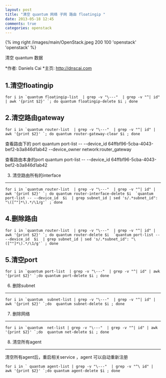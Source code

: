 ```yaml
---
layout: post
title: "清空 quantum 网络 子网 路由 floatingip "
date: 2013-05-18 12:45
comments: true
categories: openstack
---
```


{% img right /images/main/OpenStack.jpeg 200 100 'openstack' 'openstack' %}

清空 quantum 数据

*作者: Daniels Cai
*主页: http://dnscai.com

1.清空floatingip 
---

<!--more-->
    for i in `quantum floatingip-list  | grep -v "\---"  | grep -v "^| id" | awk '{print $2}' `; do quantum floatingip-delete $i ; done


2.清空路由gateway 
---

    for i in `quantum router-list  | grep -v "\---"  | grep -v "^| id" | awk '{print $2}' `; do quantum router-gateway-clear $i ; done


查看路由下的 port
    quantum port-list -- --device_id 64ffbf96-5cba-4043-bef2-b3a846d1ab42 --device_owner network:router_gateway

查看路由本身的port
    quantum port-list -- --device_id 64ffbf96-5cba-4043-bef2-b3a846d1ab42 

3. 清空路由所有的interface
---

    for i in `quantum router-list  | grep -v "\---"  | grep -v "^| id" | awk '{print $2}' `; do quantum router-interface-delete $i  `quantum port-list -- --device_id  $i  | grep subnet_id | sed 's/.*subnet_id": "\([^"]*\).*/\1/g'` ; done 

4.删除路由
---

    for i in `quantum router-list  | grep -v "\---"  | grep -v "^| id" | awk '{print $2}' `; do quantum router-delete $i  `quantum port-list -- --device_id  $i  | grep subnet_id | sed 's/.*subnet_id": "\([^"]*\).*/\1/g'` ; done 


5.清空port
---

    for i in `quantum port-list  | grep -v "\---"  | grep -v "^| id" | awk '{print $2}' `;do quantum port-delete $i ; done 


6. 删除subnet 
---

    for i in `quantum  subnet-list | grep -v "\---"  | grep -v "^| id" | awk '{print $2}' `;do  quantum subnet-delete $i ; done

7. 删除网络
---

    for i in `quantum  net-list | grep -v "\---"  | grep -v "^| id" | awk '{print $2}' `;do  quantum net-delete $i ; done


8. 清空所有agent 
---

清空所有agent后，重启相关service ，agent 可以自动重新注册

    for i in ` quantum agent-list | grep -v "\---"  | grep -v "^\ id" | awk '{print $2}' `;do quantum agent-delete $i ; done
